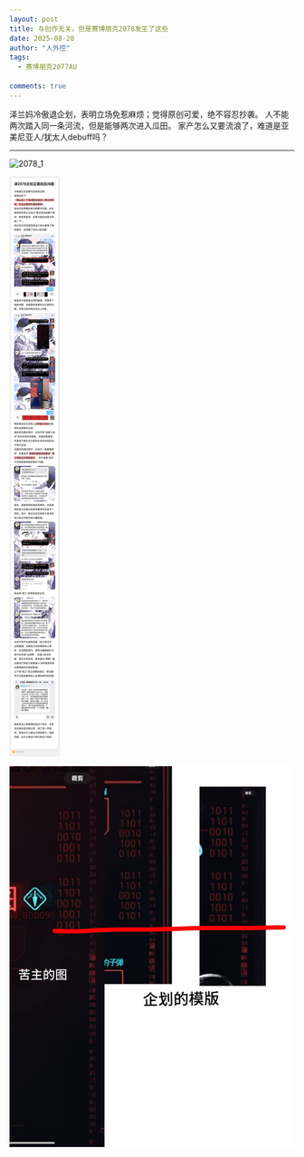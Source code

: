 ```yaml
---
layout: post
title: 与创作无关，但是赛博朋克2078发生了这些
date: 2025-08-28
author: "人外控"
tags:
  - 赛博朋克2077AU

comments: true
---
```


泽兰妈冷傲退企划，表明立场免惹麻烦；觉得原创可爱，绝不容忍抄袭。
人不能两次踏入同一条河流，但是能够两次进入瓜田。
家产怎么又要流浪了，难道是亚美尼亚人/犹太人debuff吗？

---
![2078_1](https://raw.githubusercontent.com/Margaret42/AnaerobicRespiration/refs/heads/master/images/2078/2078_1.jpg)

![2078_2](https://raw.githubusercontent.com/Margaret42/AnaerobicRespiration/refs/heads/master/images/2078/2078_2.jpg)

![2078_3](https://raw.githubusercontent.com/Margaret42/AnaerobicRespiration/refs/heads/master/images/2078/2078_3.jpg)
